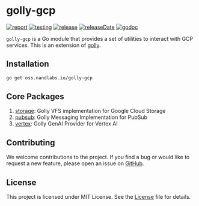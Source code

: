 # golly-gcp

[![report](https://img.shields.io/badge/go%20report-A+-brightgreen.svg?style=flat)](https://goreportcard.com/report/oss.nandlabs.io/golly-gcp)
[![testing](https://img.shields.io/github/actions/workflow/status/nandlabs/golly/go_ci.yml?branch=main&event=push&color=228B22)](https://github.com/nandlabs/golly-gcp/actions?query=event%3Apush+branch%3Amain+)
[![release](https://img.shields.io/github/v/release/nandlabs/golly?label=latest&color=228B22)](https://github.com/nandlabs/golly-gcp/releases/latest)
[![releaseDate](https://img.shields.io/github/release-date/nandlabs/golly?label=released&color=00ADD8)](https://github.com/nandlabs/golly-gcp/releases/latest)
[![godoc](https://godoc.org/oss.nandlabs.io/golly?status.svg)](https://pkg.go.dev/oss.nandlabs.io/golly-gcp)

`golly-gcp` is a Go module that provides a set of utilities to interact with GCP services. This is an extension of [golly](https://github.com/nandlabs/golly).

## Installation

```bash
go get oss.nandlabs.io/golly-gcp
```

## Core Packages

1. [storage](storage/README.md): Golly VFS implementation for Google Cloud Storage
2. [pubsub](pubsub/README.md): Golly Messaging Implementation for PubSub
3. [vertex](vertex/README.md): Golly GenAI Provider for Vertex AI

## Contributing

We welcome contributions to the project. If you find a bug or would like to
request a new feature, please open an issue on
[GitHub](https://github.com/nandlabs/golly-gcp/issues).

## License

This project is licensed under MIT License. See the [License](LICENSE) file for
details.
